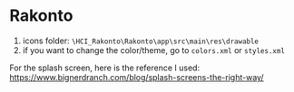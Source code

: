 # Rakonto

1. icons folder: `\HCI_Rakonto\Rakonto\app\src\main\res\drawable`
2. if you want to change the color/theme, go to `colors.xml` or `styles.xml`

For the splash screen, here is the reference I used:
https://www.bignerdranch.com/blog/splash-screens-the-right-way/ 
